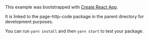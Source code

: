 This example was bootstrapped with [Create React App](https://github.com/facebook/create-react-app).

It is linked to the page-http-code package in the parent directory for development purposes.

You can run `yarn install` and then `yarn start` to test your package.
